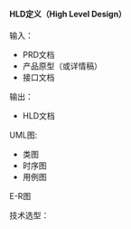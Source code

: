 #### HLD定义（High Level Design）

输入：
* PRD文档
* 产品原型（或详情稿）
* 接口文档

输出：
* HLD文档


UML图:
* 类图
* 时序图
* 用例图 

E-R图

技术选型：



